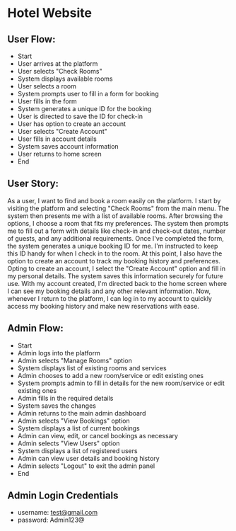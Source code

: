 # Hotel Website

## User Flow:

- Start
- User arrives at the platform
- User selects "Check Rooms"
- System displays available rooms
- User selects a room
- System prompts user to fill in a form for booking
- User fills in the form
- System generates a unique ID for the booking
- User is directed to save the ID for check-in
- User has option to create an account
- User selects "Create Account"
- User fills in account details
- System saves account information
- User returns to home screen
- End

## User Story:

As a user, I want to find and book a room easily on the platform.
I start by visiting the platform and selecting "Check Rooms" from the main menu. The system then presents me with a list of available rooms. After browsing the options, I choose a room that fits my preferences. The system then prompts me to fill out a form with details like check-in and check-out dates, number of guests, and any additional requirements.
Once I've completed the form, the system generates a unique booking ID for me. I'm instructed to keep this ID handy for when I check in to the room. At this point, I also have the option to create an account to track my booking history and preferences.
Opting to create an account, I select the "Create Account" option and fill in my personal details. The system saves this information securely for future use. With my account created, I'm directed back to the home screen where I can see my booking details and any other relevant information.
Now, whenever I return to the platform, I can log in to my account to quickly access my booking history and make new reservations with ease.

## Admin Flow:

- Start
- Admin logs into the platform
- Admin selects "Manage Rooms" option
- System displays list of existing rooms and services
- Admin chooses to add a new room/service or edit existing ones
- System prompts admin to fill in details for the new room/service or edit existing ones
- Admin fills in the required details
- System saves the changes
- Admin returns to the main admin dashboard
- Admin selects "View Bookings" option
- System displays a list of current bookings
- Admin can view, edit, or cancel bookings as necessary
- Admin selects "View Users" option
- System displays a list of registered users
- Admin can view user details and booking history
- Admin selects "Logout" to exit the admin panel
- End

## Admin Login Credentials

- username: test@gmail.com
- password: Admin123@
